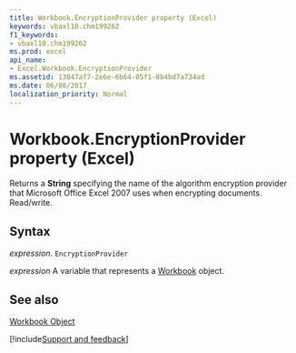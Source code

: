 ```yaml
---
title: Workbook.EncryptionProvider property (Excel)
keywords: vbaxl10.chm199262
f1_keywords:
- vbaxl10.chm199262
ms.prod: excel
api_name:
- Excel.Workbook.EncryptionProvider
ms.assetid: 13047af7-2e6e-6b64-05f1-8b4bd7a734ad
ms.date: 06/08/2017
localization_priority: Normal
---
```



# Workbook.EncryptionProvider property (Excel)

Returns a  **String** specifying the name of the algorithm encryption provider that Microsoft Office Excel 2007 uses when encrypting documents. Read/write.


## Syntax

_expression_. `EncryptionProvider`

_expression_ A variable that represents a [Workbook](./Excel.Workbook.md) object.


## See also


[Workbook Object](Excel.Workbook.md)

[!include[Support and feedback](~/includes/feedback-boilerplate.md)]